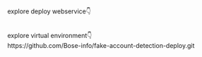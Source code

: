 explore deploy webservice👇
<br>

<br>
explore virtual environment👇
<br>
https://github.com/Bose-info/fake-account-detection-deploy.git
